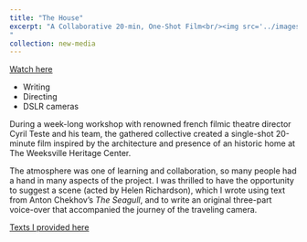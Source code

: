 ```yaml
---
title: "The House"
excerpt: "A Collaborative 20-min, One-Shot Film<br/><img src='../images/the_house_snapshot2.png'> During a week-long workshop with renowned french filmic theatre director Cyril Teste and his team, the gathered collective created a single-shot 20-minute film inspired by the architecture and presence of an historic home at The Weeksville Heritage Center. 
"
collection: new-media
---
```



[Watch here](https://vimeo.com/365254855/17faa3cf2e)

- Writing
- Directing
- DSLR cameras 

During a week-long workshop with renowned french filmic theatre director Cyril Teste and his team, the gathered collective created a single-shot 20-minute film inspired by the architecture and presence of an historic home at The Weeksville Heritage Center. 

<!--- more --->


The atmosphere was one of learning and collaboration, so many people had a hand in many aspects of the project. I was thrilled to have the opportunity to suggest a scene (acted by Helen Richardson), which I wrote using text from Anton Chekhov’s _The Seagull_, and to write an original three-part voice-over that accompanied the journey of the traveling camera. 

[Texts I provided here](../../files/the_house_text.pdf)

